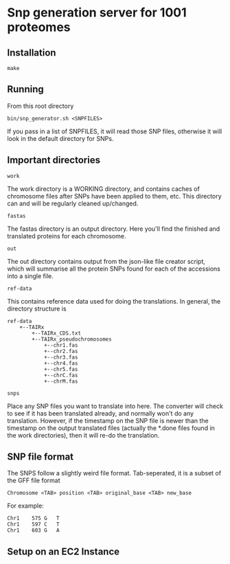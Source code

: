 # Snp generation server for 1001 proteomes #

## Installation ##

    make

## Running ##

From this root directory
    
    bin/snp_generator.sh <SNPFILES>
    
If you pass in a list of SNPFILES, it will read those SNP files, otherwise it will look in
the default directory for SNPs.

## Important directories ##


    work

The work directory is a WORKING directory, and contains caches of chromosome files
after SNPs have been applied to them, etc. This directory can and will be regularly
cleaned up/changed.

    fastas

The fastas directory is an output directory. Here you'll find the finished and translated
proteins for each chromosome.

    out
    
The out directory contains output from the json-like file creator script, which will
summarise all the protein SNPs found for each of the accessions into a single file.

    ref-data
    
This contains reference data used for doing the translations. In general, the directory structure is

    ref-data
        +--TAIRx
            +--TAIRx_CDS.txt
            +--TAIRx_pseudochromosomes
                +--chr1.fas
                +--chr2.fas
                +--chr3.fas
                +--chr4.fas
                +--chr5.fas
                +--chrC.fas
                +--chrM.fas

    snps

Place any SNP files you want to translate into here. The converter will check to see if it has been
translated already, and normally won't do any translation. However, if the timestamp on the SNP file
is newer than the timestamp on the output translated files (actually the *.done files found in the 
work directories), then it will re-do the translation.
    
## SNP file format ##

The SNPS follow a slightly weird file format. Tab-seperated, it is a subset of the GFF file format

    Chromosome <TAB> position <TAB> original_base <TAB> new_base
    
For example:

    Chr1	575	G	T
    Chr1	597	C	T
    Chr1	603	G	A

## Setup on an EC2 Instance ##

    
